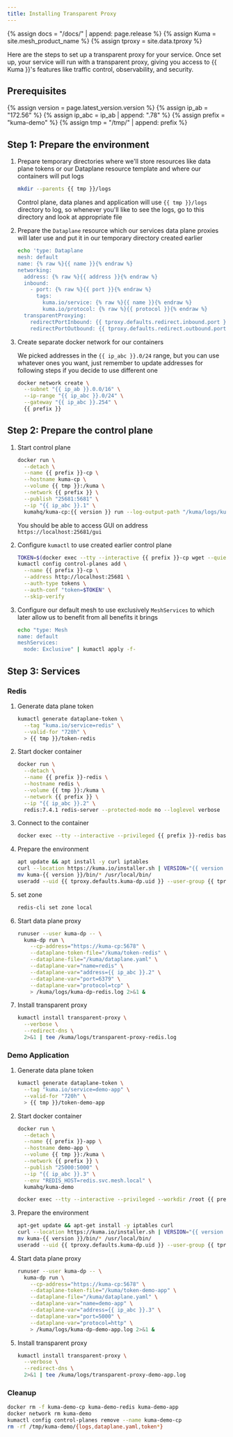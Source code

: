 ```yaml
---
title: Installing Transparent Proxy
---
```


{% assign docs = "/docs/" | append: page.release %}
{% assign Kuma = site.mesh_product_name %}
{% assign tproxy = site.data.tproxy %}

Here are the steps to set up a transparent proxy for your service. Once set up, your service will run with a transparent proxy, giving you access to {{ Kuma }}'s features like traffic control, observability, and security.

## Prerequisites

{% assign version = page.latest_version.version %}
{% assign ip_ab = "172.56" %}
{% assign ip_abc = ip_ab | append: ".78" %}
{% assign prefix = "kuma-demo" %}
{% assign tmp = "/tmp/" | append: prefix %}

## Step 1: Prepare the environment

1. Prepare temporary directories where we'll store resources like data plane tokens or our Dataplane resource template and where our containers will put logs

   ```sh
   mkdir --parents {{ tmp }}/logs
   ```

   Control plane, data planes and application will use `{{ tmp }}/logs` directory to log, so whenever you'll like to see the logs, go to this directory and look at appropriate file

2. Prepare the `Dataplane` resource which our services data plane proxies will later use and put it in our temporary directory created earlier

   ```sh
   echo 'type: Dataplane
   mesh: default
   name: {% raw %}{{ name }}{% endraw %}
   networking:
     address: {% raw %}{{ address }}{% endraw %}
     inbound:
       - port: {% raw %}{{ port }}{% endraw %}
         tags:
           kuma.io/service: {% raw %}{{ name }}{% endraw %}
           kuma.io/protocol: {% raw %}{{ protocol }}{% endraw %}
     transparentProxying:
       redirectPortInbound: {{ tproxy.defaults.redirect.inbound.port }}
       redirectPortOutbound: {{ tproxy.defaults.redirect.outbound.port }}' > {{ tmp }}/dataplane.yaml
   ```

3. Create separate docker network for our containers

   We picked addresses in the `{{ ip_abc }}.0/24` range, but you can use whatever ones you want, just remember to update addresses for following steps if you decide to use different one
   
   ```sh
   docker network create \
     --subnet "{{ ip_ab }}.0.0/16" \
     --ip-range "{{ ip_abc }}.0/24" \
     --gateway "{{ ip_abc }}.254" \
     {{ prefix }}
   ```

## Step 2: Prepare the control plane

1. Start control plane

   ```sh
   docker run \
     --detach \
     --name {{ prefix }}-cp \
     --hostname kuma-cp \
     --volume {{ tmp }}:/kuma \
     --network {{ prefix }} \
     --publish "25681:5681" \
     --ip "{{ ip_abc }}.1" \
     kumahq/kuma-cp:{{ version }} run --log-output-path "/kuma/logs/kuma-cp.log"
   ```
   
   You should be able to access GUI on address `https://localhost:25681/gui`

2. Configure `kumactl` to use created earlier control plane

   ```sh
   TOKEN=$(docker exec --tty --interactive {{ prefix }}-cp wget --quiet --output-document - http://localhost:5681/global-secrets/admin-user-token | jq --raw-output .data | base64 --decode) \
   kumactl config control-planes add \
     --name {{ prefix }}-cp \
     --address http://localhost:25681 \
     --auth-type tokens \
     --auth-conf "token=$TOKEN" \
     --skip-verify
   ```

3. Configure our default mesh to use exclusively `MeshServices` to which later allow us to benefit from all benefits it brings

   ```sh
   echo "type: Mesh
   name: default
   meshServices:
     mode: Exclusive" | kumactl apply -f-
   ```

## Step 3: Services

### Redis

1. Generate data plane token

   ```sh
   kumactl generate dataplane-token \
     --tag "kuma.io/service=redis" \
     --valid-for "720h" \
     > {{ tmp }}/token-redis
   ```

2. Start docker container

   ```sh
   docker run \
     --detach \
     --name {{ prefix }}-redis \
     --hostname redis \
     --volume {{ tmp }}:/kuma \
     --network {{ prefix }} \
     --ip "{{ ip_abc }}.2" \
     redis:7.4.1 redis-server --protected-mode no --loglevel verbose
   ```

3. Connect to the container

   ```sh
   docker exec --tty --interactive --privileged {{ prefix }}-redis bash
   ```

4. Prepare the environment

   ```sh
   apt update && apt install -y curl iptables
   curl --location https://kuma.io/installer.sh | VERSION="{{ version }}" sh -
   mv kuma-{{ version }}/bin/* /usr/local/bin/
   useradd --uid {{ tproxy.defaults.kuma-dp.uid }} --user-group {{ tproxy.defaults.kuma-dp.username }}
   ```

5. set zone

   ```sh
   redis-cli set zone local
   ``` 
   
6. Start data plane proxy

   ```sh
   runuser --user kuma-dp -- \
     kuma-dp run \
       --cp-address="https://kuma-cp:5678" \
       --dataplane-token-file="/kuma/token-redis" \
       --dataplane-file="/kuma/dataplane.yaml" \
       --dataplane-var="name=redis" \
       --dataplane-var="address={{ ip_abc }}.2" \
       --dataplane-var="port=6379" \
       --dataplane-var="protocol=tcp" \
       > /kuma/logs/kuma-dp-redis.log 2>&1 &
   ```
   
7. Install transparent proxy

   ```sh
   kumactl install transparent-proxy \
     --verbose \
     --redirect-dns \
     2>&1 | tee /kuma/logs/transparent-proxy-redis.log
   ```

### Demo Application

1. Generate data plane token

   ```sh
   kumactl generate dataplane-token \
     --tag "kuma.io/service=demo-app" \
     --valid-for "720h" \
     > {{ tmp }}/token-demo-app
   ```

2. Start docker container

   ```sh
   docker run \
     --detach \
     --name {{ prefix }}-app \
     --hostname demo-app \
     --volume {{ tmp }}:/kuma \
     --network {{ prefix }} \
     --publish "25000:5000" \
     --ip "{{ ip_abc }}.3" \
     --env "REDIS_HOST=redis.svc.mesh.local" \
     kumahq/kuma-demo
   ```
   
   ```sh
   docker exec --tty --interactive --privileged --workdir /root {{ prefix }}-app bash
   ```

3. Prepare the environment

   ```sh
   apt-get update && apt-get install -y iptables curl
   curl --location https://kuma.io/installer.sh | VERSION="{{ version }}" sh -
   mv kuma-{{ version }}/bin/* /usr/local/bin/
   useradd --uid {{ tproxy.defaults.kuma-dp.uid }} --user-group {{ tproxy.defaults.kuma-dp.username }}
   ```
   
4. Start data plane proxy

   ```sh
   runuser --user kuma-dp -- \
     kuma-dp run \
       --cp-address="https://kuma-cp:5678" \
       --dataplane-token-file="/kuma/token-demo-app" \
       --dataplane-file="/kuma/dataplane.yaml" \
       --dataplane-var="name=demo-app" \
       --dataplane-var="address={{ ip_abc }}.3" \
       --dataplane-var="port=5000" \
       --dataplane-var="protocol=http" \
       > /kuma/logs/kuma-dp-demo-app.log 2>&1 &     
   ```
   
5. Install transparent proxy

   ```sh
   kumactl install transparent-proxy \
     --verbose \
     --redirect-dns \
     2>&1 | tee /kuma/logs/transparent-proxy-demo-app.log
   ```

### Cleanup

```sh
docker rm -f kuma-demo-cp kuma-demo-redis kuma-demo-app
docker network rm kuma-demo
kumactl config control-planes remove --name kuma-demo-cp
rm -rf /tmp/kuma-demo/{logs,dataplane.yaml,token*}
```
